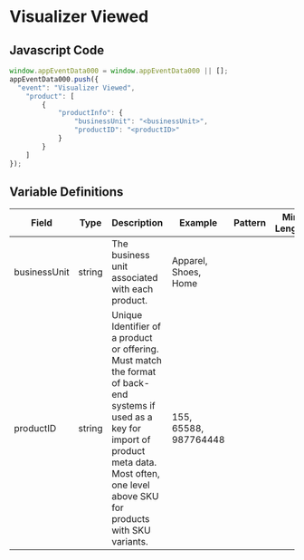# Visualizer Viewed

### 

## Javascript Code
```js
window.appEventData000 = window.appEventData000 || [];
appEventData000.push({
  "event": "Visualizer Viewed",
    "product": [
        {
            "productInfo": {
                "businessUnit": "<businessUnit>",
                "productID": "<productID>"
            }
        }
    ]
});
```

## Variable Definitions

|Field|Type|Description|Example|Pattern|Min Length|Max Length|Minimum|Maximum|Multiple Of|
| --- | --- | --- | --- | --- | --- | --- | --- | --- | --- |
|businessUnit|string|The business unit associated with each product.|Apparel, Shoes, Home|||||||
|productID|string|Unique Identifier of a product or offering.  Must match the format of back-end systems if used as a key for import of product meta data. Most often, one level above SKU for products with SKU variants. |155, 65588, 987764448|||||||




